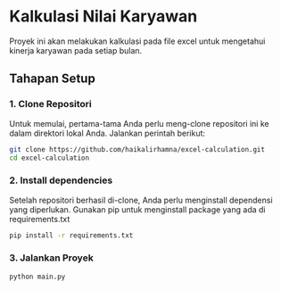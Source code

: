 # Kalkulasi Nilai Karyawan

Proyek ini akan melakukan kalkulasi pada file excel untuk mengetahui kinerja karyawan pada setiap bulan.

## Tahapan Setup

### 1. Clone Repositori

Untuk memulai, pertama-tama Anda perlu meng-clone repositori ini ke dalam direktori lokal Anda. Jalankan perintah berikut:

```bash
git clone https://github.com/haikalirhamna/excel-calculation.git
cd excel-calculation
```

### 2. Install dependencies

Setelah repositori berhasil di-clone, Anda perlu menginstall dependensi yang diperlukan. Gunakan pip untuk menginstall package yang ada di requirements.txt

```bash
pip install -r requirements.txt
```

### 3. Jalankan Proyek

```bash
python main.py
```

